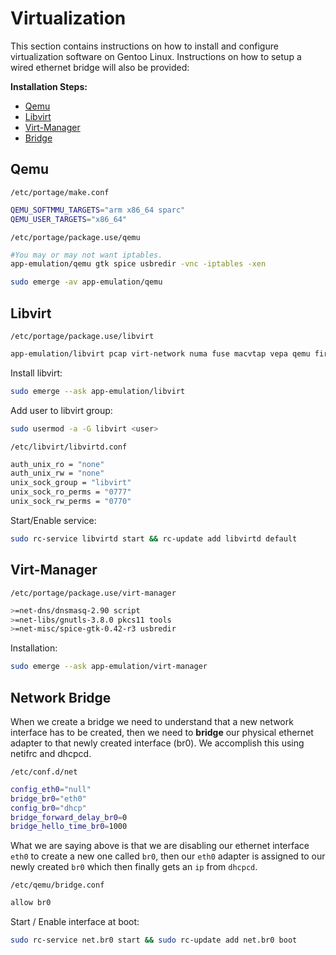 # Virtualization

This section contains instructions on how to install and configure virtualization software on Gentoo Linux. Instructions on how to setup a wired ethernet bridge will also be provided:

**Installation Steps:**

* [Qemu](#Qemu)
* [Libvirt](#Libvirt)
* [Virt-Manager](#Virt-Manager)
* [Bridge](#Bridge)

## Qemu

`/etc/portage/make.conf`
```bash
QEMU_SOFTMMU_TARGETS="arm x86_64 sparc"
QEMU_USER_TARGETS="x86_64"
```

`/etc/portage/package.use/qemu`
```bash
#You may or may not want iptables.
app-emulation/qemu gtk spice usbredir -vnc -iptables -xen
```

```bash
sudo emerge -av app-emulation/qemu
```

## Libvirt

`/etc/portage/package.use/libvirt`
```bash
app-emulation/libvirt pcap virt-network numa fuse macvtap vepa qemu firewalld policykit
```
Install libvirt:

```bash
sudo emerge --ask app-emulation/libvirt
```

Add user to libvirt group:

```bash
sudo usermod -a -G libvirt <user>
```

`/etc/libvirt/libvirtd.conf`
```bash
auth_unix_ro = "none"
auth_unix_rw = "none"
unix_sock_group = "libvirt"
unix_sock_ro_perms = "0777"
unix_sock_rw_perms = "0770"
```

Start/Enable service:

```bash
sudo rc-service libvirtd start && rc-update add libvirtd default
```

## Virt-Manager

`/etc/portage/package.use/virt-manager`
```bash
>=net-dns/dnsmasq-2.90 script
>=net-libs/gnutls-3.8.0 pkcs11 tools
>=net-misc/spice-gtk-0.42-r3 usbredir
```

Installation:

```bash
sudo emerge --ask app-emulation/virt-manager
```

## Network Bridge

When we create a bridge we need to understand that a new network interface has to be created, then we need to **bridge** our physical ethernet adapter to that newly created interface (br0).  We accomplish this using netifrc and dhcpcd.

`/etc/conf.d/net`
```bash
config_eth0="null"
bridge_br0="eth0"
config_br0="dhcp"
bridge_forward_delay_br0=0
bridge_hello_time_br0=1000
```
What we are saying above is that we are disabling our ethernet interface `eth0` to create a new one called `br0`, then our `eth0` adapter is assigned to our newly created `br0` which then finally gets an `ip` from `dhcpcd`.

`/etc/qemu/bridge.conf`
```bash
allow br0
```

Start / Enable interface at boot:

```bash
sudo rc-service net.br0 start && sudo rc-update add net.br0 boot
```




